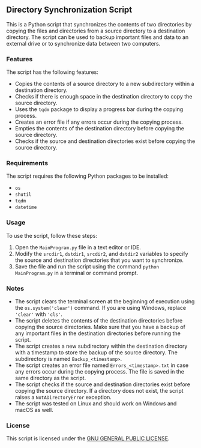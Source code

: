 ## Directory Synchronization Script

This is a Python script that synchronizes the contents of two directories by copying the files and directories from a source directory to a destination directory. The script can be used to backup important files and data to an external drive or to synchronize data between two computers.

### Features

The script has the following features:

- Copies the contents of a source directory to a new subdirectory within a destination directory.
- Checks if there is enough space in the destination directory to copy the source directory.
- Uses the `tqdm` package to display a progress bar during the copying process.
- Creates an error file if any errors occur during the copying process.
- Empties the contents of the destination directory before copying the source directory.
- Checks if the source and destination directories exist before copying the source directory.

### Requirements

The script requires the following Python packages to be installed:

- `os`
- `shutil`
- `tqdm`
- `datetime`

### Usage

To use the script, follow these steps:

1. Open the `MainProgram.py` file in a text editor or IDE.
2. Modify the `srcdir1`, `dstdir1`, `srcdir2`, and `dstdir2` variables to specify the source and destination directories that you want to synchronize.
3. Save the file and run the script using the command `python MainProgram.py` in a terminal or command prompt.

### Notes

- The script clears the terminal screen at the beginning of execution using the `os.system('clear')` command. If you are using Windows, replace `'clear'` with `'cls'`.
- The script deletes the contents of the destination directories before copying the source directories. Make sure that you have a backup of any important files in the destination directories before running the script.
- The script creates a new subdirectory within the destination directory with a timestamp to store the backup of the source directory. The subdirectory is named `Backup_<timestamp>`.
- The script creates an error file named `Errors_<timestamp>.txt` in case any errors occur during the copying process. The file is saved in the same directory as the script.
- The script checks if the source and destination directories exist before copying the source directory. If a directory does not exist, the script raises a `NotADirectoryError` exception.
- The script was tested on Linux and should work on Windows and macOS as well.

### License

This script is licensed under the [GNU GENERAL PUBLIC LICENSE](https://www.gnu.org/licenses/gpl-3.0.en.html).